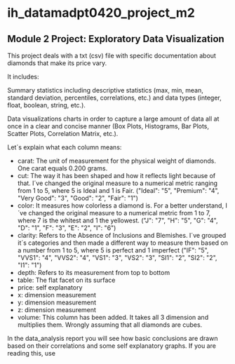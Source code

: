 # ih_datamadpt0420_project_m2
## Module 2 Project: Exploratory Data Visualization

This project deals with a txt (csv) file with specific documentation about diamonds that make its price vary.

It includes:

Summary statistics including descriptive statistics (max, min, mean, standard deviation, percentiles, correlations, etc.) and data types (integer, float, boolean, string, etc.).

Data visualizations charts in order to capture a large amount of data all at once in a clear and concise manner (Box Plots, Histograms, Bar Plots, Scatter Plots, Correlation Matrix, etc.).

Let´s explain what each column means:

- carat: The unit of measurement for the physical weight of diamonds. One carat equals 0.200 grams.
- cut: The way it has been shaped and how it reflects light because of that. I´ve changed the original measure to a numerical 
        metric ranging from 1 to 5, where 5 is Ideal and 1 is Fair. ("Ideal": "5", "Premium": "4", "Very Good": "3", "Good": "2", "Fair": "1")
- color: It measures how colorless a diamond is. For a better understand, I´ve changed the original measure to a numerical 
        metric from 1 to 7, where 7 is the whitest and 1 the yellowest. ("J": "7", "H": "5", "G": "4", "D": "1", "F": "3", "E": "2", "I": "6")
- clarity: Refers to the Absence of Inclusions and Blemishes. I´ve grouped it´s categories and then made a different way to measure them based on a number
        from 1 to 5, where 5 is perfect and 1 imperfect ("IF": "5", "VVS1": "4", "VVS2": "4", "VS1": "3", "VS2": "3", "SI1": "2", "SI2": "2", "I1": "1")
- depth: Refers to its measurement from top to bottom
- table: The flat facet on its surface 
- price: self explanatory
- x: dimension measurement
- y: dimension measurement
- z: dimension measurement
- volume: This column has been added. It takes all 3 dimension and multiplies them. Wrongly assuming that all diamonds are cubes.


In the data_analysis report you will see how basic conclusions are drawn based on their correlations and some self explanatory graphs.
If you are reading this, use 
